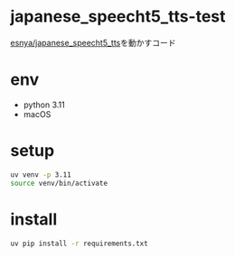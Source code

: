 # japanese_speecht5_tts-test

[esnya/japanese_speecht5_tts](https://huggingface.co/esnya/japanese_speecht5_tts)を動かすコード

# env
- python 3.11
- macOS

# setup
```bash
uv venv -p 3.11
source venv/bin/activate
```

# install
```bash
uv pip install -r requirements.txt
```